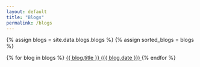 ```yaml
---
layout: default
title: "Blogs"
permalink: /blogs
---
```


{% assign blogs = site.data.blogs.blogs %}
{% assign sorted_blogs = blogs %}
<div class="mt-7 flex flex-col gap-5"> <div class="flex flex-col gap-1 sm:gap-2"> 

{% for blog in blogs %}
<a href="{{ blog.href }}" target="_self" class="group flex flex-col flex-wrap items-start text-balance text-lg font-medium text-white hover:text-yellow-400 sm:flex-row sm:items-center">  <span class="mr-2 hidden h-1.5 w-1.5 bg-white transition-all group-hover:h-5 group-hover:bg-yellow-400 sm:block"></span> <span class="mr-1.5 flex-shrink-0 underline decoration-2 underline-offset-2 transition-colors"> {{ blog.title }} </span> <span class="text-sm text-zinc-500 sm:text-lg font-normal">
({{ blog.date }})
</span> </a>
{% endfor %}
 </div> </div>
